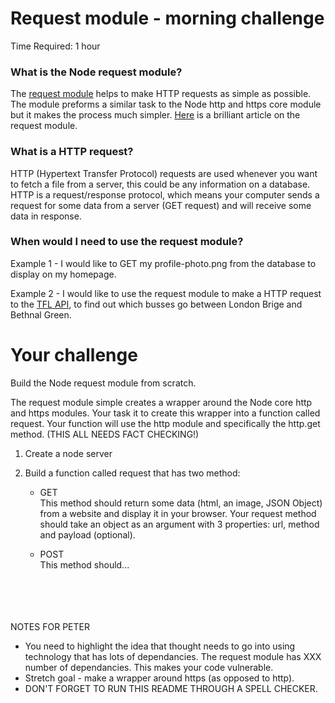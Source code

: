 # Request module - morning challenge
Time Required: 1 hour

### What is the Node request module?

The [request module](https://github.com/request/request) helps to make HTTP requests as simple as possible. The module preforms a similar task to the Node http and https core module but it makes the process much simpler. [Here](http://stackabuse.com/the-node-js-request-module/) is a brilliant article on the request module. 

### What is a HTTP request? 

HTTP (Hypertext Transfer Protocol) requests are used whenever you want to fetch a file from a server, this could be any information on a database. 
HTTP is a request/response protocol, which means your computer sends a request for some data from a server (GET request) and will receive some data in response.

### When would I need to use the request module? 

Example 1 - I would like to GET my profile-photo.png from the database to display on my homepage. 

Example 2 - I would like to use the request module to make a HTTP request to the [TFL API](https://api.tfl.gov.uk/), to find out which busses go between London Brige and Bethnal Green. 


# Your challenge 
Build the Node request module from scratch.

The request module simple creates a wrapper around the Node core http and https modules. Your task it to create this wrapper into a function called request. Your function will use the http module and specifically the http.get method. (THIS ALL NEEDS FACT CHECKING!)

1. Create a node server
2. Build a function called request that has two method:
   
   - GET <br>
   This method should return some data (html, an image, JSON Object) from a website and display it in your browser.
   Your request method should take an object as an argument with 3 properties: url, method and payload (optional).
     
   - POST <br>
   This method should...
   
<br><br><br><br>
NOTES FOR PETER
- You need to highlight the idea that thought needs to go into using technology that has lots of dependancies. The request module has XXX number of dependancies. This makes your code vulnerable.  
- Stretch goal - make a wrapper around https (as opposed to http).
- DON'T FORGET TO RUN THIS README THROUGH A SPELL CHECKER.
